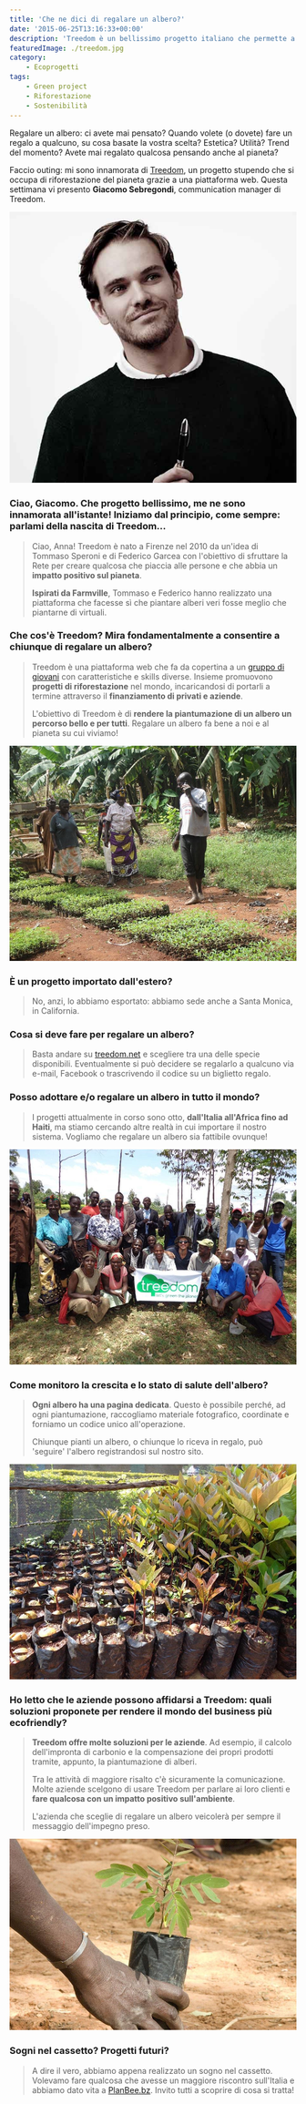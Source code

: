 ```yaml
---
title: 'Che ne dici di regalare un albero?'
date: '2015-06-25T13:16:33+00:00'
description: 'Treedom è un bellissimo progetto italiano che permette a chiunque di fare una cosa bellissima nei confronti dell'ambiente: regalare un albero. '
featuredImage: ./treedom.jpg
category:
    - Ecoprogetti
tags:
    - Green project
    - Riforestazione
    - Sostenibilità
---
```


Regalare un albero: ci avete mai pensato?
Quando volete (o dovete) fare un regalo a qualcuno, su cosa basate la vostra scelta? Estetica? Utilità? Trend del momento?
Avete mai regalato qualcosa pensando anche al pianeta?

Faccio outing: mi sono innamorata di [Treedom](http://www.treedom.net/it/tropicalpizza), un progetto stupendo che si occupa di riforestazione del pianeta grazie a una piattaforma web.
Questa settimana vi presento **Giacomo Sebregondi**, communication manager di Treedom.

![Giacomo Sebregondi](./giacomo.jpg)

### Ciao, Giacomo. Che progetto bellissimo, me ne sono innamorata all'istante! Iniziamo dal principio, come sempre: parlami della nascita di Treedom...

> Ciao, Anna! Treedom è nato a Firenze nel 2010 da un'idea di Tommaso Speroni e di Federico Garcea con l'obiettivo di sfruttare la Rete per creare qualcosa che piaccia alle persone e che abbia un **impatto positivo sul pianeta**.
>
> **Ispirati da Farmville**, Tommaso e Federico hanno realizzato una piattaforma che facesse sì che piantare alberi veri fosse meglio che piantarne di virtuali.

### Che cos'è Treedom? Mira fondamentalmente a consentire a chiunque di regalare un albero?

> Treedom è una piattaforma web che fa da copertina a un [gruppo di giovani](http://www.treedom.net/it/page/about_us) con caratteristiche e skills diverse. Insieme promuovono **progetti di riforestazione** nel mondo, incaricandosi di portarli a termine attraverso il **finanziamento di privati e aziende**.
>
> L'obiettivo di Treedom è di **rendere la piantumazione di un albero un percorso bello e per tutti**. Regalare un albero fa bene a noi e al pianeta su cui viviamo!

![Progetto di riforestazione in Kenya.](./treedom-2.jpg)

### È un progetto importato dall'estero?

> No, anzi, lo abbiamo esportato: abbiamo sede anche a Santa Monica, in California.

### Cosa si deve fare per regalare un albero?

> Basta andare su [treedom.net](http://www.treedom.net/it/tropicalpizza) e scegliere tra una delle specie disponibili. Eventualmente si può decidere se regalarlo a qualcuno via e-mail, Facebook o trascrivendo il codice su un biglietto regalo.

### Posso adottare e/o regalare un albero in tutto il mondo?

> I progetti attualmente in corso sono otto, **dall'Italia all'Africa fino ad Haiti**, ma stiamo cercando altre realtà in cui importare il nostro sistema. Vogliamo che regalare un albero sia fattibile ovunque!

![Progetto di riforestazione in Kenya.](./treedom-4.jpg)

### Come monitoro la crescita e lo stato di salute dell'albero?

> **Ogni albero ha una pagina dedicata**. Questo è possibile perché, ad ogni piantumazione, raccogliamo materiale fotografico, coordinate e forniamo un codice unico all'operazione.
>
> Chiunque pianti un albero, o chiunque lo riceva in regalo, può 'seguire' l'albero registrandosi sul nostro sito.

![Progetto di riforestazione in Kenya.](./treedom-3.jpg)

### Ho letto che le aziende possono affidarsi a Treedom: quali soluzioni proponete per rendere il mondo del business più ecofriendly?

> **Treedom offre molte soluzioni per le aziende**. Ad esempio, il calcolo dell'impronta di carbonio e la compensazione dei propri prodotti tramite, appunto, la piantumazione di alberi.
>
> Tra le attività di maggiore risalto c'è sicuramente la comunicazione. Molte aziende scelgono di usare Treedom per parlare ai loro clienti e **fare qualcosa con un impatto positivo sull'ambiente**.
>
> L'azienda che sceglie di regalare un albero veicolerà per sempre il messaggio dell'impegno preso.

![Progetto di riforestazione in Kenya.](./treedom-1.jpg)

### Sogni nel cassetto? Progetti futuri?

> A dire il vero, abbiamo appena realizzato un sogno nel cassetto. Volevamo fare qualcosa che avesse un maggiore riscontro sull'Italia e abbiamo dato vita a [PlanBee.bz](http://www.planbee.bz/it/). Invito tutti a scoprire di cosa si tratta!
